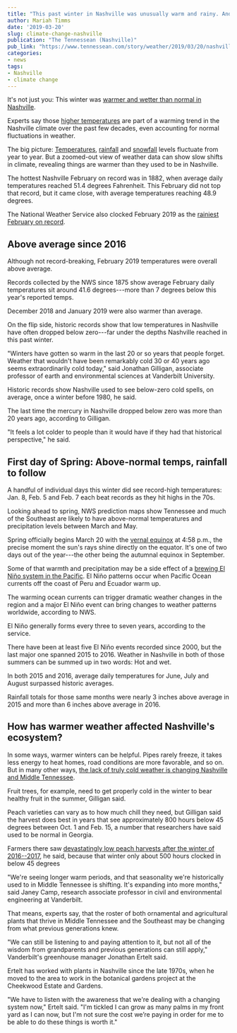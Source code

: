 ```yaml
---
title: "This past winter in Nashville was unusually warm and rainy. And it looks like spring will be, too."
author: Mariah Timms
date: '2019-03-20'
slug: climate-change-nashville
publication: "The Tennessean (Nashville)"
pub_link: "https://www.tennessean.com/story/weather/2019/03/20/nashville-weather-spring-winter-el-nino-shift/3146473002/"
categories:
- news
tags:
- Nashville
- climate change
---
```

It's not just you: This winter was 
[warmer and wetter than normal in Nashville](https://www.tennessean.com/story/news/2019/02/21/nashville-weather-rain-may-break-february-record-flood-concerns/2936450002/). 

Experts say those 
[higher temperatures](https://www.tennessean.com/story/news/2019/02/14/tennessee-weather-el-nino-to-bring-higher-than-normal-temperatures/2868213002/) 
are part of a warming trend in the Nashville climate over the past few decades, 
even accounting for normal fluctuations in weather. 

<!--more-->

The big picture: 
[Temperatures](https://www.tennessean.com/story/news/2019/02/14/tennessee-weather-el-nino-to-bring-higher-than-normal-temperatures/2868213002/),
[rainfall](https://www.tennessean.com/story/news/2019/02/23/nashville-braces-severe-storms-may-cap-record-breaking-rainfall/2960994002/) 
and 
[snowfall](https://www.tennessean.com/story/news/local/2018/12/23/christmas-weather-forecast-tennessee-2018-rain-snow-sun/2401548002/) 
levels fluctuate from year to year. But a zoomed-out view of weather data can 
show slow shifts in climate, revealing things are warmer than they used to be 
in Nashville. 

The hottest Nashville February on record was in 1882, when average daily 
temperatures reached 51.4 degrees Fahrenheit. This February did not top that 
record, but it came close, with average temperatures reaching 48.9 degrees.

The National Weather Service also clocked February 2019 as the 
[rainiest February on record](https://www.tennessean.com/story/news/2019/02/21/nashville-weather-rain-may-break-february-record-flood-concerns/2936450002/). 

## Above average since 2016

Although not record-breaking, February 2019 temperatures were overall above 
average.

Records collected by the NWS since 1875 show average February daily 
temperatures sit around 41.6 degrees---more than 7 degrees below this year's 
reported temps. 

December 2018 and January 2019 were also warmer than average. 

On the flip side, historic records show that low temperatures in Nashville have 
often dropped below zero---far under the depths Nashville reached in this past 
winter. 

"Winters have gotten so warm in the last 20 or so years that people forget. 
Weather that wouldn't have been remarkably cold 30 or 40 years ago seems 
extraordinarily cold today," said Jonathan Gilligan, associate professor of 
earth and environmental sciences at Vanderbilt University. 

Historic records show Nashville used to see below-zero cold spells, on average, 
once a winter before 1980, he said.

The last time the mercury in Nashville dropped below zero was more than 20 years 
ago, according to Gilligan. 

"It feels a lot colder to people than it would have if they had that historical 
perspective," he said. 

## First day of Spring: Above-normal temps, rainfall to follow 

A handful of individual days this winter did see record-high temperatures: 
Jan. 8, Feb. 5 and Feb. 7 each beat records as they hit highs in the 70s. 

Looking ahead to spring, NWS prediction maps show Tennessee and much of the 
Southeast are likely to have above-normal temperatures and precipitation levels 
between March and May.

Spring officially begins March 20 with the 
[vernal equinox](https://www.tennessean.com/story/news/nation/2019/03/18/spring-equinox-super-moon-worm-moon-astronomy-fun-wednesday/3201993002/) 
at 4:58 p.m., the 
precise moment the sun's rays shine directly on the equator. It's one of two 
days out of the year---the other being the autumnal equinox in September.  

Some of that warmth and precipitation may be a side effect of a 
[brewing El Ni&ntilde;o system in the Pacific](https://www.tennessean.com/story/news/2019/02/14/tennessee-weather-el-nino-to-bring-higher-than-normal-temperatures/2868213002/).
El Ni&ntilde;o patterns occur when Pacific 
Ocean currents off the coast of Peru and Ecuador warm up.

The warming ocean currents can trigger dramatic weather changes in the region 
and a major El Ni&ntilde;o event can bring changes to weather patterns worldwide, 
according to NWS. 

El Ni&ntilde;o generally forms every three to seven years, according to the service.

There have been at least five El Ni&ntilde;o events recorded since 2000, but 
the last major one spanned 2015 to 2016. Weather in Nashville in both of those 
summers can be summed up in two words: Hot and wet. 

In both 2015 and 2016, average daily temperatures for June, July and August 
surpassed historic averages. 

Rainfall totals for those same months were nearly 3 inches above average in 
2015 and more than 6 inches above average in 2016.

## How has warmer weather affected Nashville's ecosystem?

In some ways, warmer winters can be helpful. Pipes rarely freeze, it takes less 
energy to heat homes, road conditions are more favorable, and so on. But in many 
other ways, 
[the lack of truly cold weather is changing Nashville and Middle Tennessee](https://www.tennessean.com/story/news/2019/02/25/nashville-landslide-i-24-tdot-rain-damage/2980136002/). 

Fruit trees, for example, need to get properly cold in the winter to bear 
healthy fruit in the summer, Gilligan said. 

Peach varieties can vary as to how much chill they need, but Gilligan said the 
harvest does best in years that see approximately 800 hours below 45 degrees 
between Oct. 1 and Feb. 15, a number that researchers have said used to be 
normal in Georgia.

Farmers there saw 
[devastatingly low peach harvests after the winter of 2016--2017](http://newswire.caes.uga.edu/story.html?storyid=6416&story=Peach%20Crop), 
he said, because that winter only about 500 hours clocked in below 
45 degrees

"We're seeing longer warm periods, and that seasonality we're historically used 
to in Middle Tennessee is shifting. It's expanding into more months," said 
Janey Camp, research associate professor in civil and environmental engineering 
at Vanderbilt. 

That means, experts say, that the roster of both ornamental and agricultural 
plants that thrive in Middle Tennessee and the Southeast may be changing from 
what previous generations knew.

"We can still be listening to and paying attention to it, but not all of the 
wisdom from grandparents and previous generations can still apply," 
Vanderbilt's greenhouse manager Jonathan Ertelt said.

Ertelt has worked with plants in Nashville since the late 1970s, when he moved 
to the area to work in the botanical gardens project at the Cheekwood Estate 
and Gardens. 

"We have to listen with the awareness that we're dealing with a changing system 
now," Ertelt said. "I'm tickled I can grow as many palms in my front yard as I 
can now, but I'm not sure the cost we’re paying in order for me to be able to 
do these things is worth it."
